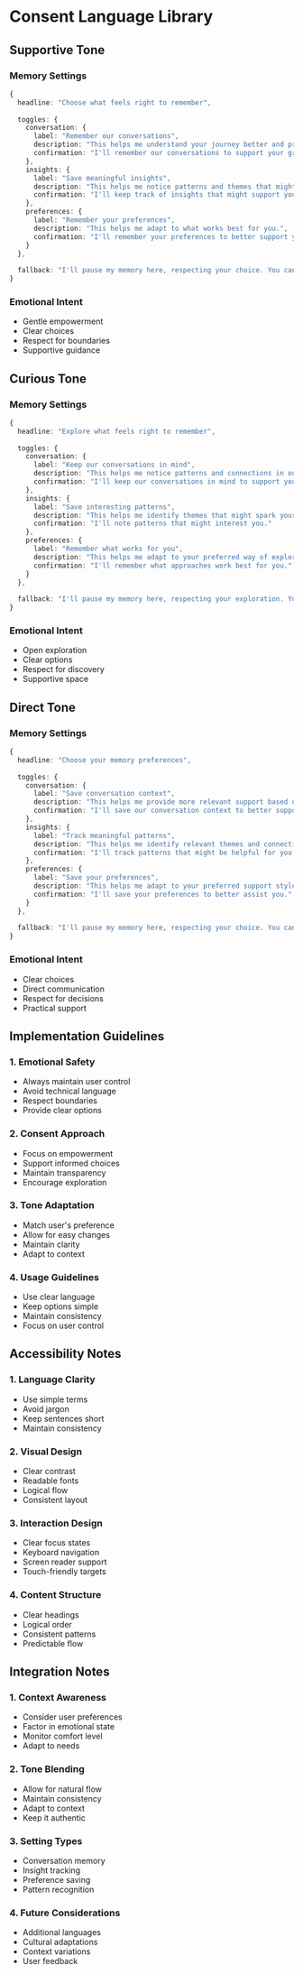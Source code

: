 # Consent Language Library

## Supportive Tone

### Memory Settings
```typescript
{
  headline: "Choose what feels right to remember",
  
  toggles: {
    conversation: {
      label: "Remember our conversations",
      description: "This helps me understand your journey better and provide more meaningful support.",
      confirmation: "I'll remember our conversations to support your growth."
    },
    insights: {
      label: "Save meaningful insights",
      description: "This helps me notice patterns and themes that might be helpful for you.",
      confirmation: "I'll keep track of insights that might support your journey."
    },
    preferences: {
      label: "Remember your preferences",
      description: "This helps me adapt to what works best for you.",
      confirmation: "I'll remember your preferences to better support you."
    }
  },
  
  fallback: "I'll pause my memory here, respecting your choice. You can always change this later."
}
```

### Emotional Intent
- Gentle empowerment
- Clear choices
- Respect for boundaries
- Supportive guidance

## Curious Tone

### Memory Settings
```typescript
{
  headline: "Explore what feels right to remember",
  
  toggles: {
    conversation: {
      label: "Keep our conversations in mind",
      description: "This helps me notice patterns and connections in our discussions.",
      confirmation: "I'll keep our conversations in mind to support your exploration."
    },
    insights: {
      label: "Save interesting patterns",
      description: "This helps me identify themes that might spark your curiosity.",
      confirmation: "I'll note patterns that might interest you."
    },
    preferences: {
      label: "Remember what works for you",
      description: "This helps me adapt to your preferred way of exploring.",
      confirmation: "I'll remember what approaches work best for you."
    }
  },
  
  fallback: "I'll pause my memory here, respecting your exploration. You can adjust this anytime."
}
```

### Emotional Intent
- Open exploration
- Clear options
- Respect for discovery
- Supportive space

## Direct Tone

### Memory Settings
```typescript
{
  headline: "Choose your memory preferences",
  
  toggles: {
    conversation: {
      label: "Save conversation context",
      description: "This helps me provide more relevant support based on our discussions.",
      confirmation: "I'll save our conversation context to better support you."
    },
    insights: {
      label: "Track meaningful patterns",
      description: "This helps me identify relevant themes and connections.",
      confirmation: "I'll track patterns that might be helpful for you."
    },
    preferences: {
      label: "Save your preferences",
      description: "This helps me adapt to your preferred support style.",
      confirmation: "I'll save your preferences to better assist you."
    }
  },
  
  fallback: "I'll pause my memory here, respecting your choice. You can update this setting later."
}
```

### Emotional Intent
- Clear choices
- Direct communication
- Respect for decisions
- Practical support

## Implementation Guidelines

### 1. Emotional Safety
- Always maintain user control
- Avoid technical language
- Respect boundaries
- Provide clear options

### 2. Consent Approach
- Focus on empowerment
- Support informed choices
- Maintain transparency
- Encourage exploration

### 3. Tone Adaptation
- Match user's preference
- Allow for easy changes
- Maintain clarity
- Adapt to context

### 4. Usage Guidelines
- Use clear language
- Keep options simple
- Maintain consistency
- Focus on user control

## Accessibility Notes

### 1. Language Clarity
- Use simple terms
- Avoid jargon
- Keep sentences short
- Maintain consistency

### 2. Visual Design
- Clear contrast
- Readable fonts
- Logical flow
- Consistent layout

### 3. Interaction Design
- Clear focus states
- Keyboard navigation
- Screen reader support
- Touch-friendly targets

### 4. Content Structure
- Clear headings
- Logical order
- Consistent patterns
- Predictable flow

## Integration Notes

### 1. Context Awareness
- Consider user preferences
- Factor in emotional state
- Monitor comfort level
- Adapt to needs

### 2. Tone Blending
- Allow for natural flow
- Maintain consistency
- Adapt to context
- Keep it authentic

### 3. Setting Types
- Conversation memory
- Insight tracking
- Preference saving
- Pattern recognition

### 4. Future Considerations
- Additional languages
- Cultural adaptations
- Context variations
- User feedback 